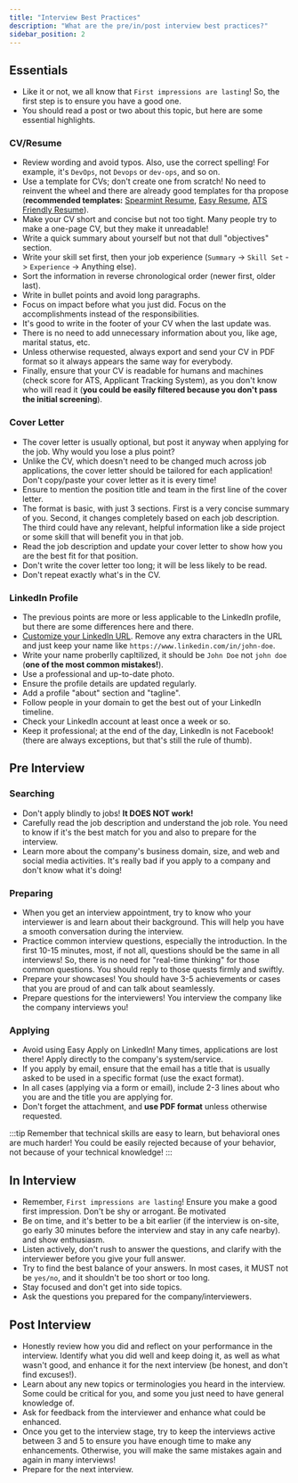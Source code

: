 ```yaml
---
title: "Interview Best Practices"
description: "What are the pre/in/post interview best practices?"
sidebar_position: 2
---
```


## Essentials

- Like it or not, we all know that `First impressions are lasting`! So, the first step is to ensure you have a good one.
- You should read a post or two about this topic, but here are some essential highlights.

### CV/Resume

- Review wording and avoid typos. Also, use the correct spelling! For example, it's `DevOps`, not `Devops` or `dev-ops`, and so on.
- Use a template for CVs; don't create one from scratch! No need to reinvent the wheel and there are already good templates for tha propose (**recommended templates:** [Spearmint Resume](https://docs.google.com/document/d/10r0kqVoB0NWty_UQx1exwpqJKE4p8PA83tiyicLPb3U/copy), [Easy Resume](https://gdoc.io/resume-templates/easy-resume-free-google-docs-template/), [ATS Friendly Resume](https://thegoodocs.com/resume-templates/ats-friendly-resume-template.php)).
- Make your CV short and concise but not too tight. Many people try to make a one-page CV, but they make it unreadable!
- Write a quick summary about yourself but not that dull "objectives" section.
- Write your skill set first, then your job experience (`Summary` -> `Skill Set` -> `Experience` -> Anything else).
- Sort the information in reverse chronological order (newer first, older last).
- Write in bullet points and avoid long paragraphs.
- Focus on impact before what you just did. Focus on the accomplishments instead of the responsibilities.
- It's good to write in the footer of your CV when the last update was.
- There is no need to add unnecessary information about you, like age, marital status, etc.
- Unless otherwise requested, always export and send your CV in PDF format so it always appears the same way for everybody.
- Finally, ensure that your CV is readable for humans and machines (check score for ATS, Applicant Tracking System), as you don't know who will read it (**you could be easily filtered because you don't pass the initial screening**).
 
 ### Cover Letter
 
- The cover letter is usually optional, but post it anyway when applying for the job. Why would you lose a plus point?
- Unlike the CV, which doesn't need to be changed much across job applications, the cover letter should be tailored for each application! Don't copy/paste your cover letter as it is every time!
- Ensure to mention the position title and team in the first line of the cover letter.
- The format is basic, with just 3 sections. First is a very concise summary of you. Second, it changes completely based on each job description. The third could have any relevant, helpful information like a side project or some skill that will benefit you in that job.
- Read the job description and update your cover letter to show how you are the best fit for that position.
- Don't write the cover letter too long; it will be less likely to be read.
- Don't repeat exactly what's in the CV.
 
 ### LinkedIn Profile

- The previous points are more or less applicable to the LinkedIn profile, but there are some differences here and there.
- [Customize your LinkedIn URL](https://www.linkedin.com/help/linkedin/answer/a542685/manage-your-public-profile-url?lang=en). Remove any extra characters in the URL and just keep your name like `https://www.linkedin.com/in/john-doe`.
- Write your name proberlly capltilized, it should be `John Doe` not `john doe` (**one of the most common mistakes!**).
- Use a professional and up-to-date photo.
- Ensure the profile details are updated regularly.
- Add a profile "about" section and "tagline".
- Follow people in your domain to get the best out of your LinkedIn timeline.
- Check your LinkedIn account at least once a week or so.
- Keep it professional; at the end of the day, LinkedIn is not Facebook! (there are always exceptions, but that's still the rule of thumb).


## Pre Interview

### Searching

- Don't apply blindly to jobs! **It DOES NOT work!**
- Carefully read the job description and understand the job role. You need to know if it's the best match for you and also to prepare for the interview.
- Learn more about the company's business domain, size, and web and social media activities. It's really bad if you apply to a company and don't know what it's doing!

### Preparing

- When you get an interview appointment, try to know who your interviewer is and learn about their background. This will help you have a smooth conversation during the interview.
- Practice common interview questions, especially the introduction. In the first 10-15 minutes, most, if not all, questions should be the same in all interviews! So, there is no need for "real-time thinking" for those common questions. You should reply to those quests firmly and swiftly.
- Prepare your showcases! You should have 3-5 achievements or cases that you are proud of and can talk about seamlessly.
- Prepare questions for the interviewers! You interview the company like the company interviews you!

### Applying

- Avoid using Easy Apply on LinkedIn! Many times, applications are lost there! Apply directly to the company's system/service.
- If you apply by email, ensure that the email has a title that is usually asked to be used in a specific format (use the exact format).
- In all cases (applying via a form or email), include 2-3 lines about who you are and the title you are applying for.
- Don't forget the attachment, and **use PDF format** unless otherwise requested.

:::tip
Remember that technical skills are easy to learn, but behavioral ones are much harder! You could be easily rejected because of your behavior, not because of your technical knowledge!
:::


## In Interview

- Remember, `First impressions are lasting`! Ensure you make a good first impression. Don't be shy or arrogant. Be motivated 
- Be on time, and it's better to be a bit earlier (if the interview is on-site, go early 30 minutes before the interview and stay in any cafe nearby).
and show enthusiasm.
- Listen actively, don't rush to answer the questions, and clarify with the interviewer before you give your full answer.
- Try to find the best balance of your answers. In most cases, it MUST not be `yes/no`, and it shouldn't be too short or too long.
- Stay focused and don't get into side topics.
- Ask the questions you prepared for the company/interviewers.


## Post Interview

- Honestly review how you did and reflect on your performance in the interview. Identify what you did well and keep doing it, as well as what wasn't good, and enhance it for the next interview (be honest, and don't find excuses!).
- Learn about any new topics or terminologies you heard in the interview. Some could be critical for you, and some you just need to have general knowledge of.
- Ask for feedback from the interviewer and enhance what could be enhanced.
- Once you get to the interview stage, try to keep the interviews active between 3 and 5 to ensure you have enough time to make any enhancements. Otherwise, you will make the same mistakes again and again in many interviews!
- Prepare for the next interview.
